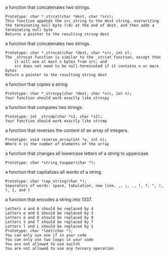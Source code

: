 a function that concatenates two strings.

	Prototype: char *_strcat(char *dest, char *src);
	This function appends the src string to the dest string, overwriting the terminating null byte (\0) at the end of dest, and then adds a terminating null byte
	Returns a pointer to the resulting string dest

a function that concatenates two strings.

	Prototype: char *_strncat(char *dest, char *src, int n);
	The _strncat function is similar to the _strcat function, except that
		it will use at most n bytes from src; and
		src does not need to be null-terminated if it contains n or more bytes
	Return a pointer to the resulting string dest

a function that copies a string.

	Prototype: char *_strncpy(char *dest, char *src, int n);
	Your function should work exactly like strncpy

a function that compares two strings.

	Prototype: int _strcmp(char *s1, char *s2);
	Your function should work exactly like strcmp

 a function that reverses the content of an array of integers.

	Prototype: void reverse_array(int *a, int n);
	Where n is the number of elements of the array

a function that changes all lowercase letters of a string to uppercase.

	Prototype: char *string_toupper(char *);

a function that capitalizes all words of a string.

	Prototype: char *cap_string(char *);
	Separators of words: space, tabulation, new line, ,, ;, ., !, ?, ", (, ), {, and }

a function that encodes a string into 1337.

	Letters a and A should be replaced by 4
	Letters e and E should be replaced by 3
	Letters o and O should be replaced by 0
	Letters t and T should be replaced by 7
	Letters l and L should be replaced by 1
	Prototype: char *leet(char *);
	You can only use one if in your code
	You can only use two loops in your code
	You are not allowed to use switch
	You are not allowed to use any ternary operation


